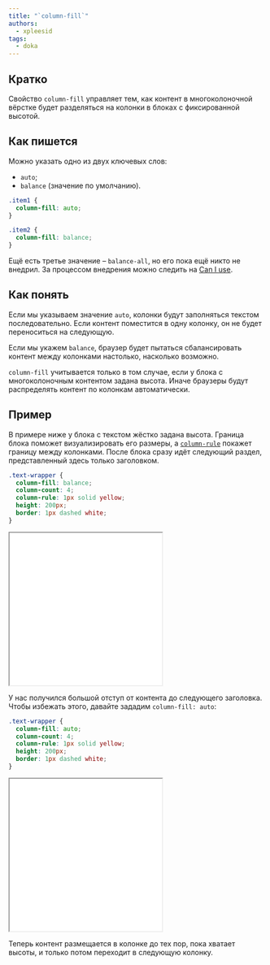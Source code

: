 ```yaml
---
title: "`column-fill`"
authors:
  - xpleesid
tags:
  - doka
---
```


## Кратко

Свойство `column-fill` управляет тем, как контент в многоколоночной вёрстке будет разделяться на колонки в блоках с фиксированной высотой.

## Как пишется

Можно указать одно из двух ключевых слов:

- `auto`;
- `balance` (значение по умолчанию).

```css
.item1 {
  column-fill: auto;
}

.item2 {
  column-fill: balance;
}
```

Ещё есть третье значение – `balance-all`, но его пока ещё никто не внедрил. За процессом внедрения можно следить на [Can I use](https://caniuse.com/?search=balance-all).

## Как понять

Если мы указываем значение `auto`, колонки будут заполняться текстом последовательно. Если контент поместится в одну колонку, он не будет переноситься на следующую.

Если мы укажем `balance`, браузер будет пытаться сбалансировать контент между колонками настолько, насколько возможно.

`column-fill` учитывается только в том случае, если у блока с многоколоночным контентом задана высота. Иначе браузеры будут распределять контент по колонкам автоматически.

## Пример

В примере ниже у блока с текстом жёстко задана высота. Граница блока поможет визуализировать его размеры, а [`column-rule`](/css/column-rule) покажет границу между колонками. После блока сразу идёт следующий раздел, представленный здесь только заголовком.

```css
.text-wrapper {
  column-fill: balance;
  column-count: 4;
  column-rule: 1px solid yellow;
  height: 200px;
  border: 1px dashed white;
}
```

<iframe title="Пример с column-fill: balance" src="demos/balance/" height="300"></iframe>

У нас получился большой отступ от контента до следующего заголовка. Чтобы избежать этого, давайте зададим `column-fill: auto`:

```css
.text-wrapper {
  column-fill: auto;
  column-count: 4;
  column-rule: 1px solid yellow;
  height: 200px;
  border: 1px dashed white;
}
```

<iframe title="Пример с column-fill: auto" src="demos/auto/" height="300"></iframe>

Теперь контент размещается в колонке до тех пор, пока хватает высоты, и только потом переходит в следующую колонку.
